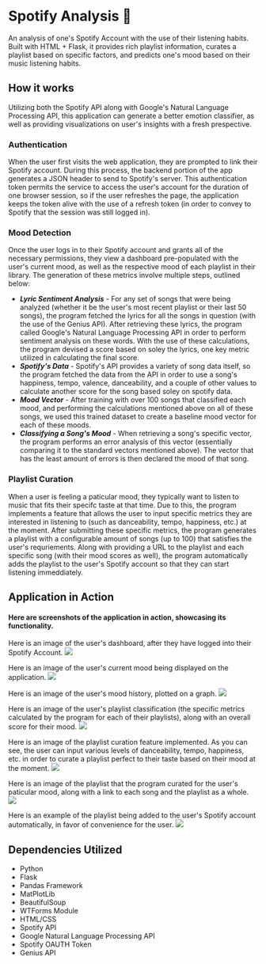 # Spotify Analysis 🎵
An analysis of one's Spotify Account with the use of their listening habits. Built with HTML + Flask, it provides rich playlist information, curates a playlist based on specific factors, and predicts one's mood based on their music listening habits.

## How it works
Utilizing both the Spotify API along with Google's Natural Language Processing API, this application can generate a better emotion classifier, as well as providing visualizations on user's insights with a fresh prespective. 

### Authentication
When the user first visits the web application, they are prompted to link their Spotify account. During this process, the backend portion of the app generates a JSON header to send to Spotify's server. This authentication token permits the service to access the user's account for the duration of one browser session, so if the user refreshes the page, the application keeps the token alive with the use of a refresh token (in order to convey to Spotify that the session was still logged in). 

### Mood Detection
Once the user logs in to their Spotify account and grants all of the necessary permissions, they view a dashboard pre-populated with the user's current mood, as well as the respective mood of each playlist in their library. The generation of these metrics involve multiple steps, outlined below:
- ***Lyric Sentiment Analysis*** - For any set of songs that were being analyzed (whether it be the user's most recent playlist or their last 50 songs), the program fetched the lyrics for all the songs in question (with the use of the Genius API). After retrieving these lyrics, the program called Google's Natural Language Processing API in order to perform sentiment analysis on these words. With the use of these calculations, the program devised a score based on soley the lyrics, one key metric utilized in calculating the final score.
- ***Spotify's Data*** - Spotify's API provides a variety of song data itself, so the program fetched the data from the API in order to use a song's happiness, tempo, valence, danceability, and a couple of other values to calculate another score for the song based soley on spotify data.
- ***Mood Vector*** - After training with over 100 songs that classified each mood, and performing the calculations mentioned above on all of these songs, we used this trained dataset to create a baseline mood vector for each of these moods.
- ***Classifying a Song's Mood*** - When retrieving a song's specific vector, the program performs an error analysis of this vector (essentially comparing it to the standard vectors mentioned above). The vector that has the least amount of errors is then declared the mood of that song.

### Playlist Curation
When a user is feeling a paticular mood, they typically want to listen to music that fits their specifc taste at that time. Due to this, the program implements a feature that allows the user to input specific metrics they are interested in listening to (such as danceability, tempo, happiness, etc.) at the moment. After submitting these specific metrics, the program generates a playlist with a configurable amount of songs (up to 100) that satisfies the user's requriements. Along with providing a URL to the playlist and each specific song (with their mood scores as well), the program automatically adds the playlist to the user's Spotify account so that they can start listening immeddiately. 

## Application in Action 
#### Here are screenshots of the application in action, showcasing its functionality.

Here is an image of the user's dashboard, after they have logged into their Spotify Account.
![](img/img1.png)

Here is an image of the user's current mood being displayed on the application.
![](img/img2.png)

Here is an image of the user's mood history, plotted on a graph.
![](img/img3.png)

Here is an image of the user's playlist classification (the specific metrics calculated by the program for each of their playlists), along with an overall score for their mood.
![](img/img4.png)

Here is an image of the playlist curation feature implemented. As you can see, the user can input various levels of danceability, tempo, happiness, etc. in order to curate a playlist perfect to their taste based on their mood at the moment.
![](img/img5.png)

Here is an image of the playlist that the program curated for the user's paticular mood, along with a link to each song and the playlist as a whole. 
![](img/img8.png)

Here is an example of the playlist being added to the user's Spotify account automatically, in favor of convenience for the user.
![](img/img9.png)

## Dependencies Utilized
- Python
- Flask
- Pandas Framework
- MatPlotLib
- BeautifulSoup
- WTForms Module
- HTML/CSS
- Spotify API
- Google Natural Language Processing API
- Spotify OAUTH Token
- Genius API
